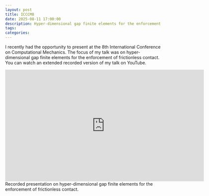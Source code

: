 ```yaml
---
layout: post
title: ICCCM8
date: 2025-08-11 17:00:00
description: Hyper-dimensional gap finite elements for the enforcement of frictionless contact
tags:
categories: 
---
```


I recently had the opportunity to present at the 8th International Conference on Computational Mechanics. The focus of my talk was on hyper-dimensional gap finite elements for the enforcement of frictionless contact. You can watch an extended recorded version of my talk on YouTube.

<center>
	<iframe width="640" height="360" src="https://www.youtube.com/embed/YjsMmYsZrD0" frameborder="0" centering=true allowfullscreen></iframe>
</center>
<div class="caption">
    Recorded presentation on hyper-dimensional gap finite elements for the enforcement of frictionless contact.
</div>